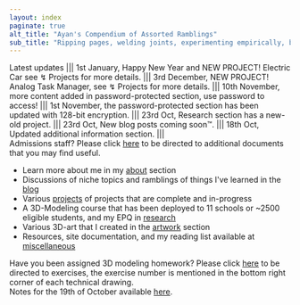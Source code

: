 ```yaml
---
layout: index
paginate: true
alt_title: "Ayan's Compendium of Assorted Ramblings"
sub_title: "Ripping pages, welding joints, experimenting empirically, burning electronics, and tuning PIDs."
---
```


<!-- <div class="content-container" data-bg-image="assets/images/chevron2.png">
  This website is still under construction, while most of the structure and programming is complete content still remains.
</div> -->

<div class="content-container-scrolling scroll-container">
  <div class="scroll-text">
    Latest updates ||| 1st January, Happy New Year and NEW PROJECT! Electric Car see ↯ Projects for more details. ||| 3rd December, NEW PROJECT! Analog Task Manager, see ↯ Projects for more details. ||| 10th November, more content added in password-protected section, use password to access! ||| 1st November, the password-protected section has been updated with 128-bit encryption. ||| 23rd Oct, Research section has a new-old project. ||| 23rd Oct, New blog posts coming soon™. ||| 18th Oct, Updated additional information section. |||
  </div>
</div>

<div class="content-container-breathing">
  Admissions staff? Please click <a href="/admissions/">here</a> to be directed to additional documents that you may find useful.
</div>

<div class="content-container-blue">
  <ul>
    <li>Learn more about me in my <a href="/about/">about</a> section</li>
    <li>Discussions of niche topics and ramblings of things I&#39;ve learned in the <a href="/blog/">blog</a></li>
    <li>Various <a href="/projects/">projects</a> of projects that are complete and in-progress</li>
    <li>A 3D-Modeling course that has been deployed to 11 schools or ~2500 eligible students, and my EPQ in <a href="/research/">research</a></li>
    <li>Various 3D-art that I created in the <a href="/artwork/">artwork</a> section</li>
    <li>Resources, site documentation, and my reading list available at <a href="/miscellaneous/">miscellaneous</a></li>
  </ul>
</div> 

<!--
<div class="container">
  <div class="text">Learn more about me in my about section.</div>
  <div class="image-container" style="background-image: url({{ site.url }}{{ site.baseurl }}/assets/thumbnails/u.png);">
  </div>
</div>

<div class="container">
  <div class="text">Discussions of niche topics and ramblings of things I've learned in the blog.</div>
  <div class="image-container" style="background-image: url({{ site.url }}{{ site.baseurl }}/assets/thumbnails/uu.png);">
  </div>
</div>

<div class="container">
  <div class="text">Various projects of projects that are complete and in-progress.</div>
  <div class="image-container" style="background-image: url({{ site.url }}{{ site.baseurl }}/assets/thumbnails/uuu.png);">
  </div>
</div>

<div class="container">
  <div class="text">My research into various topics.</div>
  <div class="image-container" style="background-image: url({{ site.url }}{{ site.baseurl }}/assets/thumbnails/uv.png);">
  </div>
</div>

<div class="container">
  <div class="text">Various 3D-art that I created in the artwork section.</div>
  <div class="image-container" style="background-image: url({{ site.url }}{{ site.baseurl }}/assets/thumbnails/v.png);">
  </div>
</div>

<div class="container">
  <div class="text">YResources, site documentation, and my reading list available at miscellaneous</div>
  <div class="image-container" style="background-image: url({{ site.url }}{{ site.baseurl }}/assets/thumbnails/ov.png);">
  </div>
</div>
-->

<div class="content-container" data-bg-image="assets/images/chevron2.png">
  Have you been assigned 3D modeling homework? Please click <a href="/3d-exercises/">here</a> to be directed to exercises, the exercise number is mentioned in the bottom right corner of each technical drawing.
</div>

<div class="content-container" data-bg-image="assets/images/chevron2.png">
  Notes for the 19th of October available <a href="/19102023/">here</a>.
</div>

<style>
  .container {
    display: flex;
    align-items: center;
    margin: 20px auto;
    padding: 20px;
    background-color: #283741;
    border-radius: 15px;
    position: relative;
    overflow: hidden; /* Ensures nested elements don't overflow the rounded corners */
    width: 100%; /* Adjust width as needed */
  }
  .image-container {
    width: 100px; /* Adjust based on your preference */
    height: 100%; /* Makes the height match the parent container */
    background-color: #283741; /* Different color for the image container */
    background-size: cover; /* Ensure the image covers the full container */
    background-position: center; /* Center the background image */
    position: absolute;
    right: 5;
    top: 0;
    border-radius: 0 15px 15px 0; /* Only round the right side corners */
  }
  .text {
    flex: 1;
    z-index: 1; /* Ensures text appears above the image container for visibility */
    text-align: right;
    vertical-align: middle;
    padding-right: 10px; /* Adjust the padding to not overlap with the image container */
  }

/* Shiny swipe effect */
  .container::after {
    content: '';
    position: absolute;
    top: 0;
    left: -100%; /* Start from the left, outside of the view */
    width: 100%;
    height: 100%;
    background: linear-gradient(90deg, rgba(255, 255, 255, 0) 0%, rgba(255, 255, 255, 0.8) 50%, rgba(255, 255, 255, 0) 100%);
    transition: left 2s ease-out;
    pointer-events: none; /* Prevent the effect layer from interfering with container interactions */
  }
  
  .container:hover::after {
    left: 100%; /* Move to the right, creating the swipe effect */
  }
</style>